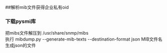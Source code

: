 ##解析mib文件获得企业私有oid
### 下载pysmi库
把mibs文件解压到  /usr/share/snmp/mibs    
执行 mibdump.py --generate-mib-texts  --destination-format json MIB文件名
生成json的文件

